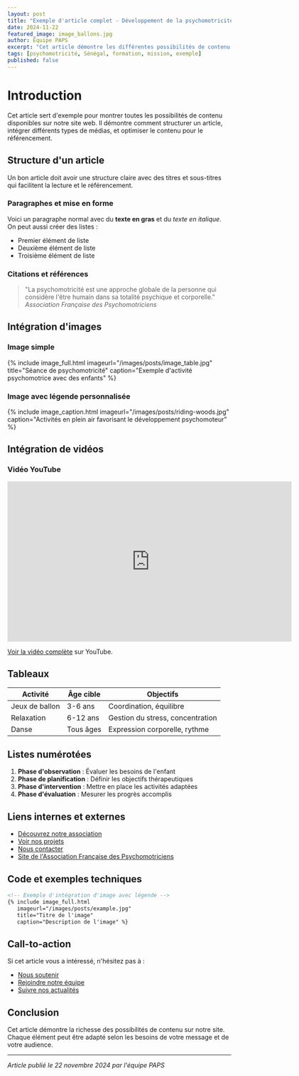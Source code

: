 ```yaml
---
layout: post
title: "Exemple d'article complet - Développement de la psychomotricité au Sénégal"
date: 2024-11-22
featured_image: image_ballons.jpg
author: Équipe PAPS
excerpt: "Cet article démontre les différentes possibilités de contenu sur notre site web, incluant textes, images, vidéos, et bien plus encore."
tags: [psychomotricité, Sénégal, formation, mission, exemple]
published: false
---
```


# Introduction

Cet article sert d'exemple pour montrer toutes les possibilités de contenu disponibles sur notre site web. Il démontre comment structurer un article, intégrer différents types de médias, et optimiser le contenu pour le référencement.

## Structure d'un article

Un bon article doit avoir une structure claire avec des titres et sous-titres qui facilitent la lecture et le référencement.

### Paragraphes et mise en forme

Voici un paragraphe normal avec du **texte en gras** et du *texte en italique*. On peut aussi créer des listes :

- Premier élément de liste
- Deuxième élément de liste
- Troisième élément de liste

### Citations et références

> "La psychomotricité est une approche globale de la personne qui considère l'être humain dans sa totalité psychique et corporelle." 
> <cite>Association Française des Psychomotriciens</cite>

## Intégration d'images

### Image simple
{% include image_full.html imageurl="/images/posts/image_table.jpg" title="Séance de psychomotricité" caption="Exemple d'activité psychomotrice avec des enfants" %}

### Image avec légende personnalisée
{% include image_caption.html imageurl="/images/posts/riding-woods.jpg" caption="Activités en plein air favorisant le développement psychomoteur" %}

## Intégration de vidéos

### Vidéo YouTube
<iframe src="https://www.youtube.com/embed/dQw4w9WgXcQ" width="640" height="360" frameborder="0" webkitallowfullscreen mozallowfullscreen allowfullscreen></iframe>
<p><a href="https://www.youtube.com/watch?v=dQw4w9WgXcQ">Voir la vidéo complète</a> sur YouTube.</p>

## Tableaux

| Activité | Âge cible | Objectifs |
|----------|-----------|-----------|
| Jeux de ballon | 3-6 ans | Coordination, équilibre |
| Relaxation | 6-12 ans | Gestion du stress, concentration |
| Danse | Tous âges | Expression corporelle, rythme |

## Listes numérotées

1. **Phase d'observation** : Évaluer les besoins de l'enfant
2. **Phase de planification** : Définir les objectifs thérapeutiques
3. **Phase d'intervention** : Mettre en place les activités adaptées
4. **Phase d'évaluation** : Mesurer les progrès accomplis

## Liens internes et externes

- [Découvrez notre association](/qui-sommes-nous/)
- [Voir nos projets](/nos-projets/)
- [Nous contacter](/contact/)
- [Site de l'Association Française des Psychomotriciens](https://www.psychomotricite.com)

## Code et exemples techniques

```html
<!-- Exemple d'intégration d'image avec légende -->
{% include image_full.html 
   imageurl="/images/posts/example.jpg" 
   title="Titre de l'image" 
   caption="Description de l'image" %}
```

## Call-to-action

Si cet article vous a intéressé, n'hésitez pas à :

- [Nous soutenir](/nous-soutenir/)
- [Rejoindre notre équipe](/contact/)
- [Suivre nos actualités](/nos-actus/)

## Conclusion

Cet article démontre la richesse des possibilités de contenu sur notre site. Chaque élément peut être adapté selon les besoins de votre message et de votre audience.

---

*Article publié le 22 novembre 2024 par l'équipe PAPS*
